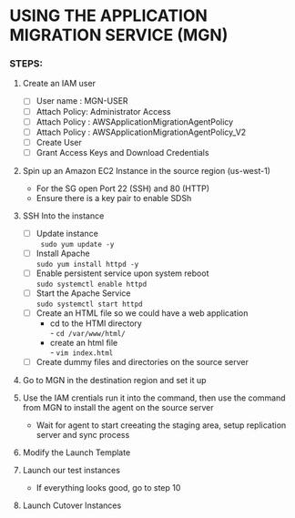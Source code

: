 # USING THE APPLICATION MIGRATION SERVICE (MGN)

### STEPS:
1. Create an IAM user 
   - [ ] User name : MGN-USER
   - [ ] Attach Policy: Administrator Access
   - [ ] Attach Policy : AWSApplicationMigrationAgentPolicy
   - [ ] Attach Policy : AWSApplicationMigrationAgentPolicy_V2
   - [ ] Create User
   - [ ] Grant Access Keys and Download Credentials
     <br>
2. Spin up an Amazon EC2 Instance in the source region (us-west-1)
   - For the SG open Port 22 (SSH) and 80 (HTTP)
   - Ensure there is a key pair to enable SDSh
     
4. SSH Into the instance <br>
   - [ ]   Update instance <br>
            ` sudo yum update -y`
   - [ ]   Install Apache <br>
            `sudo yum install httpd -y`
   - [ ]   Enable persistent service upon system reboot <br>
            `sudo systemctl enable httpd`
   - [ ]   Start the Apache Service <br>
            `sudo systemctl start httpd`
   - [ ]  Create an HTML file so we could have a web application <br>
         - cd to the HTMl directory <br>
          - `cd /var/www/html/`<br>
         - create an html file <br>
          -  `vim index.html`<br>
   - [ ]  Create dummy files and directories on the source server
5. Go to MGN in the destination region and set it up
6. Use the IAM crentials run it into the command, then use the command from MGN to install the agent on the source server
   - Wait for agent to start creeating the staging area, setup replication server and sync process
7. Modify the Launch Template
8. Launch our test instances
   - If everything looks good, go to step 10
9. Launch Cutover Instances
